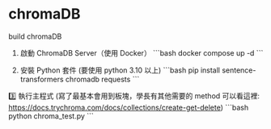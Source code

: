# chromaDB
build chromaDB

1. 啟動 ChromaDB Server（使用 Docker）
\```bash
docker compose up -d
\```

2. 安裝 Python 套件 (要使用 python 3.10 以上)
\```bash
pip install sentence-transformers chromadb requests
\```

3️⃣ 執行主程式 (寫了最基本會用到板塊，學長有其他需要的 method 可以看這裡: https://docs.trychroma.com/docs/collections/create-get-delete)
\```bash
python chroma_test.py
\```
